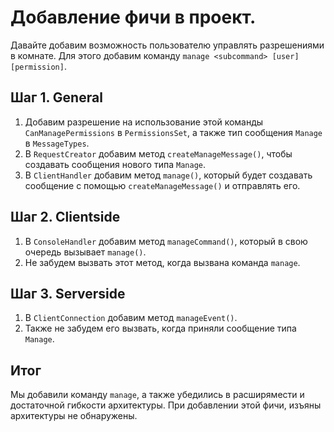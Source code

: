 # Добавление фичи в проект.

Давайте добавим возможность пользователю управлять разрешениями в комнате.
Для этого добавим команду `manage <subcommand> [user] [permission]`.

## Шаг 1. General
1. Добавим разрешение на использование этой команды `CanManagePermissions` в `PermissionsSet`, а также тип сообщения `Manage` в `MessageTypes`. 
2. В `RequestCreator` добавим метод `createManageMessage()`, чтобы создавать сообщения нового типа `Manage`.
3. В `ClientHandler` добавим метод `manage()`, который будет создавать сообщение с помощью `createManageMessage()` и отправлять его.

## Шаг 2. Clientside
1. В `ConsoleHandler` добавим метод `manageCommand()`, который в свою очередь вызывает `manage()`.
2. Не забудем вызвать этот метод, когда вызвана команда `manage`.

## Шаг 3. Serverside
1. В `ClientConnection` добавим метод `manageEvent()`.
2. Также не забудем его вызвать, когда приняли сообщение типа `Manage`.

## Итог
Мы добавили команду `manage`, а также убедились в расширямести и достаточной гибкости архитектуры. При добавлении этой фичи, изъяны архитектуры не обнаружены.